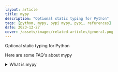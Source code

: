 ```yaml
---
layout: article
title: mypy
description: "Optional static typing for Python"
tags: [python, mypy, pypi mypy, pypi, references]
date: 2023-12-27
cover: /assets/images/related-articles/general.png
---
```


Optional static typing for Python

Here are some FAQ's about mypy
<details>
<summary>What is mypy</summary>
Optional static typing for Python
</details>

